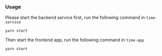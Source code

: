 ### Usage

Please start the backend service first, run the following command in `time-service`
```
yarn start
```

Then start the frontend app, run the following command in `time-app`
```
yarn start
```